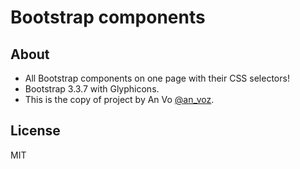 Bootstrap components
=================

## About

* All Bootstrap components on one page with their CSS selectors! 
* Bootstrap 3.3.7 with Glyphicons.
* This is the copy of project by An Vo [@an_voz](https://twitter.com/an_voz). 

## License 
MIT 


